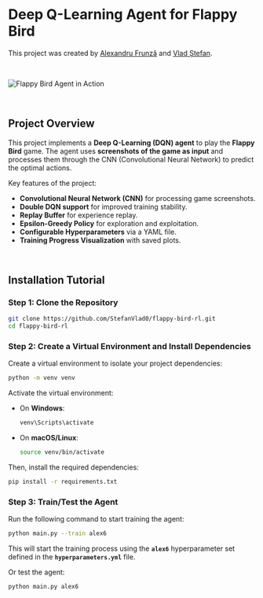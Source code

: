 # Deep Q-Learning Agent for Flappy Bird

This project was created by [Alexandru Frunză](https://github.com/alexfrunza) and [Vlad Ștefan](https://github.com/StefanVlad0).

<br>

![Flappy Bird Agent in Action](imgs/playing.gif)

<br>

## Project Overview

This project implements a **Deep Q-Learning (DQN) agent** to play the **Flappy Bird** game. The agent uses **screenshots of the game as input** and processes them through the CNN (Convolutional Neural Network) to predict the optimal actions.


Key features of the project:
- **Convolutional Neural Network (CNN)** for processing game screenshots.
- **Double DQN support** for improved training stability.
- **Replay Buffer** for experience replay.
- **Epsilon-Greedy Policy** for exploration and exploitation.
- **Configurable Hyperparameters** via a YAML file.
- **Training Progress Visualization** with saved plots.

<br>

## Installation Tutorial

### Step 1: Clone the Repository

```bash
git clone https://github.com/StefanVlad0/flappy-bird-rl.git
cd flappy-bird-rl
```

### Step 2: Create a Virtual Environment and Install Dependencies
Create a virtual environment to isolate your project dependencies:
```bash
python -m venv venv
```
Activate the virtual environment:
- On **Windows**:
  ```bash
  venv\Scripts\activate
  ```
- On **macOS/Linux**:
  ```bash
  source venv/bin/activate
  ```

Then, install the required dependencies:
```bash
pip install -r requirements.txt
```

### Step 3: Train/Test the Agent
Run the following command to start training the agent:
```bash
python main.py --train alex6
```

This will start the training process using the **`alex6`** hyperparameter set defined in the **`hyperparameters.yml`** file.

Or test the agent:
```bash
python main.py alex6
```